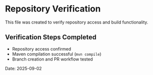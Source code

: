 # Repository Verification

This file was created to verify repository access and build functionality.

## Verification Steps Completed
- Repository access confirmed
- Maven compilation successful (`mvn compile`)
- Branch creation and PR workflow tested

Date: 2025-09-02
